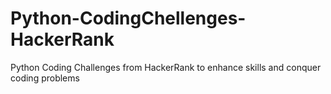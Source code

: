 # Python-CodingChellenges-HackerRank
Python Coding Challenges from HackerRank to enhance skills and conquer coding problems
